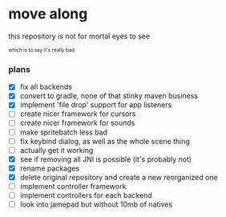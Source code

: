 # move along
this repository is not for mortal eyes to see  

<sup><sup>which is to say it's really bad</sup></sup>


### plans
- [X] fix all backends
- [X] convert to gradle, none of that stinky maven business
- [X] implement 'file drop' support for app listeners
- [ ] create nicer framework for cursors
- [ ] create nicer framework for sounds
- [ ] make spritebatch less bad
- [ ] fix keybind dialog, as well as the whole scene thing
- [ ] actually get it working
- [X] see if removing all JNI is possible (it's probably not)
- [X] rename packages
- [X] delete original repository and create a new reorganized one
- [ ] implement controller framework
- [ ] implement controllers for each backend
- [ ] look into jamepad but without 10mb of natives
